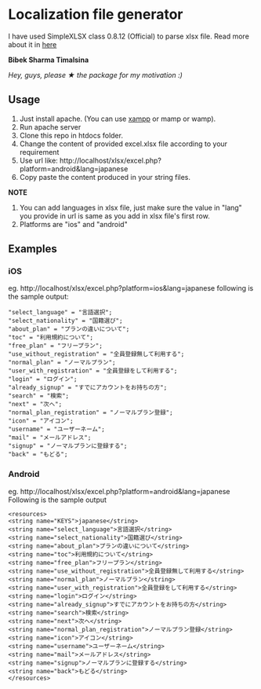 # Localization file generator
I have used SimpleXLSX class 0.8.12 (Official) to parse xlsx file.
Read more about it in [here](https://github.com/shuchkin/simplexls)  

**Bibek Sharma Timalsina**

*Hey, guys, please ★ the package for my motivation :)* 

## Usage
1. Just install apache. (You can use [xampp](https://www.apachefriends.org/download.html) or mamp or wamp).
2. Run apache server
3. Clone this repo in htdocs folder.
4. Change the content of provided excel.xlsx file according to your requirement
5. Use url like: http://localhost/xlsx/excel.php?platform=android&lang=japanese
6. Copy paste the content produced in your string files.

**NOTE**
1. You can add languages in xlsx file, just make sure the value in "lang" you provide in url is same as you add in xlsx file's first row.
2. Platforms are "ios" and "android"

## Examples
### iOS
eg. http://localhost/xlsx/excel.php?platform=ios&lang=japanese
following is the sample output:
```
"select_language" = "言語選択";
"select_nationality" = "国籍選び";
"about_plan" = "プランの違いについて";
"toc" = "利用規約について";
"free_plan" = "フリープラン";
"use_without_registration" = "全員登録無して利用する";
"normal_plan" = "ノーマルプラン";
"user_with_registration" = "全員登録をして利用する";
"login" = "ログイン";
"already_signup" = "すでにアカウントをお持ちの方";
"search" = "検索";
"next" = "次へ";
"normal_plan_registration" = "ノーマルプラン登録";
"icon" = "アイコン";
"username" = "ユーザーネーム";
"mail" = "メールアドレス";
"signup" = "ノーマルプランに登録する";
"back" = "もどる";
```
### Android
eg. http://localhost/xlsx/excel.php?platform=android&lang=japanese
Following is the sample output
```
<resources>
<string name="KEYS">japanese</string>
<string name="select_language">言語選択</string>
<string name="select_nationality">国籍選び</string>
<string name="about_plan">プランの違いについて</string>
<string name="toc">利用規約について</string>
<string name="free_plan">フリープラン</string>
<string name="use_without_registration">全員登録無して利用する</string>
<string name="normal_plan">ノーマルプラン</string>
<string name="user_with_registration">全員登録をして利用する</string>
<string name="login">ログイン</string>
<string name="already_signup">すでにアカウントをお持ちの方</string>
<string name="search">検索</string>
<string name="next">次へ</string>
<string name="normal_plan_registration">ノーマルプラン登録</string>
<string name="icon">アイコン</string>
<string name="username">ユーザーネーム</string>
<string name="mail">メールアドレス</string>
<string name="signup">ノーマルプランに登録する</string>
<string name="back">もどる</string>
</resources>
```
